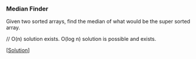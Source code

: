 ### Median Finder

Given two sorted arrays, find the median of what would be the super sorted array.

// O(n) solution exists. O(log n) solution is possible and exists.

\[[Solution](solution.cpp)\]
